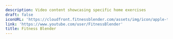 ```yaml
---
description: Video content showcasing specific home exercises
draft: false
iconURL: 'https://cloudfront.fitnessblender.com/assets/img/icon/apple-touch-icon.png?v=2'
link: 'https://www.youtube.com/user/FitnessBlender'
title: Fitness Blender
---
```

